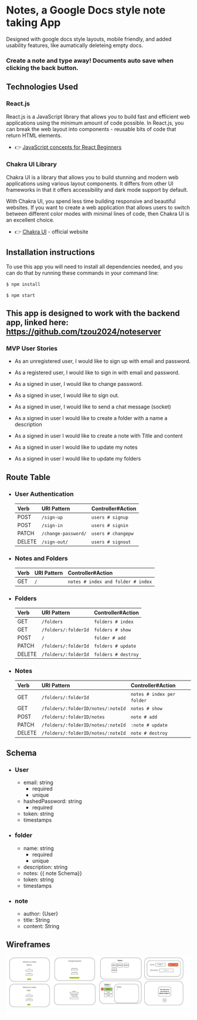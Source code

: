 # Notes, a Google Docs style note taking App

Designed with google docs style layouts, mobile friendly, and added usability features, like aumatically deleteing empty docs.

### <b> Create a note and type away! Documents auto save when clicking the back button. </b>


## Technologies Used 

### React.js

React.js is a JavaScript library that allows you to build fast and efficient web applications using the minimum amount of code possible. In React.js, you can break the web layout into components - reusable bits of code that return HTML elements. 

- 👉 [JavaScript concepts for React Beginners](https://blog.appseed.us/10-javascript-concepts-for-react-beginners/)

### Chakra UI Library 

Chakra UI is a library that allows you to build stunning and modern web applications using various layout components. It differs from other UI frameworks in that it offers accessibility and dark mode support by default. 

With Chakra UI, you spend less time building responsive and beautiful websites. If you want to create a web application that allows users to switch between different color modes with minimal lines of code, then Chakra UI is an excellent choice.

- 👉 [Chakra UI](https://chakra-ui.com/) - official website  

## Installation instructions
To use this app you will need to install all dependencies needed, and you can do that by running these commands in your command line:

```
$ npm install
```
```
$ npm start
```

This app is designed to work with the backend app, linked here:
https://github.com/tzou2024/noteserver
------------

### MVP User Stories

- As an unregistered user, I would like to sign up with email and password.
- As a registered user, I would like to sign in with email and password.

- As a signed in user, I would like to change password.
- As a signed in user, I would like to sign out.
- As a signed in user, I would like to send a chat message (socket)

- As a signed in user I would like to create a folder with a name a description
  
- As a signed in user I would like to create a note with Title and content
  
- As a signed in user I would like to update my notes

- As a signed in user I would like to update my folders


## Route Table
- ### User Authentication
   | Verb   | URI Pattern         | Controller#Action |
   | ------ | ------------------- | ----------------- |
   | POST   | `/sign-up`          | `users # signup`    |
   | POST   | `/sign-in`          | `users # signin`    |
   | PATCH  | `/change-password/` | `users # changepw`  |
   | DELETE | `/sign-out/`        | `users # signout `  |

 - ### Notes and Folders
   | Verb   | URI Pattern | Controller#Action    |
   | ------ | ----------- | -------------------- |
   | GET    | `/` | `notes # index and folder # index` |

 - ### Folders
   | Verb   | URI Pattern | Controller#Action    |
   | ------ | ----------- | -------------------- |
   | GET    | `/folders` | `folders # index` |
   | GET    | `/folders/:folderId` | `folders # show` |
   | POST   | `/` | `folder # add` |
   | PATCH  | `/folders/:folderId`  | `folders # update`|
   | DELETE | `/folders/:folderId`  | `folders # destroy`|

 - ### Notes
   | Verb   | URI Pattern | Controller#Action    |
   | ------ | ----------- | -------------------- |
   | GET    | `/folders/:folderId` | `notes # index per folder` |
   | GET    | `/folders/:folderID/notes/:noteId` | `notes # show` |
   | POST   | `/folders/:folderID/notes` | `note # add` |
   | PATCH  | `/folders/:folderID/notes/:noteId`  | `:note # update`|
   | DELETE | `/folders/:folderID/notes/:noteId`  | `note # destroy`|

## Schema

 - ### User
   - email: string
       - required
       - unique
   - hashedPassword: string
       - required
   - token: string
   - timestamps

 - ### folder
   - name: string
       - required
       - unique
   - description: string 
   - notes: {{ note Schema}}
   - token: string
   - timestamps

 - ### note
   - author: {User}
   - title: String
   - content: String
  
## Wireframes
![wireframes](wireframes.jpg)